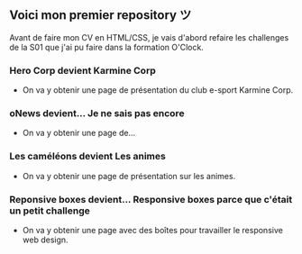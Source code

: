 ## Voici mon premier repository ツ

Avant de faire mon CV en HTML/CSS, je vais d'abord refaire les challenges de la S01 que j'ai pu faire dans la formation O'Clock.

### Hero Corp devient Karmine Corp

- On va y obtenir une page de présentation du club e-sport Karmine Corp.

### oNews devient... Je ne sais pas encore

- On va y obtenir une page de...

### Les caméléons devient Les animes

- On va y obtenir une page de présentation sur les animes.

### Reponsive boxes devient... Responsive boxes parce que c'était un petit challenge

- On va y obtenir une page avec des boîtes pour travailler le responsive web design.